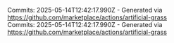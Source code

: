 Commits: 2025-05-14T12:42:17.990Z - Generated via https://github.com/marketplace/actions/artificial-grass
<br>
Commits: 2025-05-14T12:42:17.990Z - Generated via https://github.com/marketplace/actions/artificial-grass
<br>
